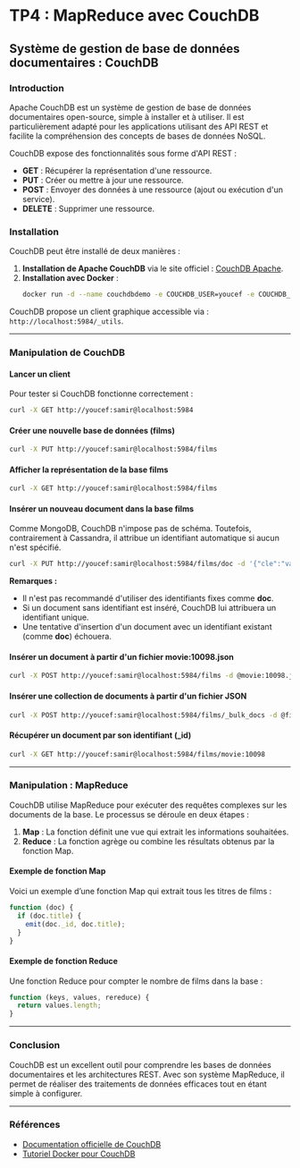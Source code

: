 # TP4 : MapReduce avec CouchDB
## Système de gestion de base de données documentaires : CouchDB

### Introduction
Apache CouchDB est un système de gestion de base de données documentaires open-source, simple à installer et à utiliser. Il est particulièrement adapté pour les applications utilisant des API REST et facilite la compréhension des concepts de bases de données NoSQL.

CouchDB expose des fonctionnalités sous forme d'API REST :
  - **GET** : Récupérer la représentation d'une ressource.
  - **PUT** : Créer ou mettre à jour une ressource.
  - **POST** : Envoyer des données à une ressource (ajout ou exécution d'un service).
  - **DELETE** : Supprimer une ressource.

### Installation
CouchDB peut être installé de deux manières :

1. **Installation de Apache CouchDB** via le site officiel : [CouchDB Apache](https://couchdb.apache.org/).
2. **Installation avec Docker** :
   ```bash
   docker run -d --name couchdbdemo -e COUCHDB_USER=youcef -e COUCHDB_PASSWORD=samir -p 5984:5984 couchdb
   ```

CouchDB propose un client graphique accessible via : `http://localhost:5984/_utils`.

---

### Manipulation de CouchDB

#### Lancer un client
Pour tester si CouchDB fonctionne correctement :
```bash
curl -X GET http://youcef:samir@localhost:5984
```

#### Créer une nouvelle base de données (films)
```bash
curl -X PUT http://youcef:samir@localhost:5984/films
```

#### Afficher la représentation de la base **films**
```bash
curl -X GET http://youcef:samir@localhost:5984/films
```

#### Insérer un nouveau document dans la base **films**
Comme MongoDB, CouchDB n'impose pas de schéma. Toutefois, contrairement à Cassandra, il attribue un identifiant automatique si aucun n'est spécifié.

```bash
curl -X PUT http://youcef:samir@localhost:5984/films/doc -d '{"cle":"valeur"}'
```

**Remarques :**
- Il n'est pas recommandé d'utiliser des identifiants fixes comme **doc**.
- Si un document sans identifiant est inséré, CouchDB lui attribuera un identifiant unique.
- Une tentative d'insertion d'un document avec un identifiant existant (comme **doc**) échouera.

#### Insérer un document à partir d'un fichier **movie:10098.json**
```bash
curl -X POST http://youcef:samir@localhost:5984/films -d @movie:10098.json -H "Content-Type: application/json"
```

#### Insérer une collection de documents à partir d'un fichier JSON
```bash
curl -X POST http://youcef:samir@localhost:5984/films/_bulk_docs -d @films_couchdb.json -H "Content-Type: application/json"
```

#### Récupérer un document par son identifiant (**_id**)
```bash
curl -X GET http://youcef:samir@localhost:5984/films/movie:10098
```

---

### Manipulation : MapReduce

CouchDB utilise MapReduce pour exécuter des requêtes complexes sur les documents de la base. Le processus se déroule en deux étapes :

1. **Map** : La fonction définit une vue qui extrait les informations souhaitées.
2. **Reduce** : La fonction agrège ou combine les résultats obtenus par la fonction Map.

#### Exemple de fonction Map
Voici un exemple d’une fonction Map qui extrait tous les titres de films :

```javascript
function (doc) {
  if (doc.title) {
    emit(doc._id, doc.title);
  }
}
```

#### Exemple de fonction Reduce
Une fonction Reduce pour compter le nombre de films dans la base :

```javascript
function (keys, values, rereduce) {
  return values.length;
}
```

---

### Conclusion
CouchDB est un excellent outil pour comprendre les bases de données documentaires et les architectures REST. Avec son système MapReduce, il permet de réaliser des traitements de données efficaces tout en étant simple à configurer.

---

### Références
- [Documentation officielle de CouchDB](https://docs.couchdb.org/en/stable/)
- [Tutoriel Docker pour CouchDB](https://hub.docker.com/_/couchdb/)
